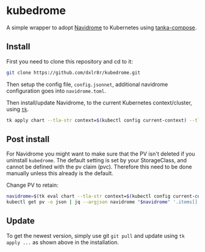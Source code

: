 # kubedrome

A simple wrapper to adopt [Navidrome](https://www.navidrome.org/) to Kubernetes using [tanka-compose](https://github.com/dxlr8r/tanka_compose).

## Install

First you need to clone this repository and cd to it:

```sh
git clone https://github.com/dxlr8r/kubedrome.git
```

Then setup the config file, `config.jsonnet`, additional navidrome configuration goes into `navidrome.toml`.

Then install/update Navidrome, to the current Kubernetes context/cluster, using [`tk`](https://tanka.dev/install).

```sh
tk apply chart --tla-str context=$(kubectl config current-context) --tla-code config='import "config.jsonnet"'
```

## Post install

For Navidrome you might want to make sure that the PV isn't deleted if you uninstall `kubedrome`. The default setting is set by your StorageClass, and cannot be defined with the pv claim (pvc). Therefore this need to be done manually unless this already is the default.

Change PV to retain:

```sh
navidrome=$(tk eval chart --tla-str context=$(kubectl config current-context) --tla-code config='import "config.jsonnet"' -e 'data.config' | jq -r '{name: .name, namespace: .namespace} | @json') && \
kubectl get pv -o json | jq --argjson navidrome "$navidrome" '.items[] | select(.spec.claimRef.name == $navidrome.name and .spec.claimRef.namespace == $navidrome.namespace) | .spec.persistentVolumeReclaimPolicy = "Retain"' | kubectl apply -f -
```

## Update

To get the newest version, simply use git `git pull` and update using `tk apply ...` as shown above in the installation.
